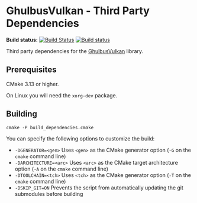 GhulbusVulkan - Third Party Dependencies
========================================

**Build status:** [![Build Status](https://travis-ci.org/ComicSansMS/GhulbusVulkanDependencies.svg?branch=master)](https://travis-ci.org/ComicSansMS/GhulbusVulkanDependencies)
[![Build status](https://ci.appveyor.com/api/projects/status/github/ComicSansMS/GhulbusVulkanDependencies?svg=true)](https://ci.appveyor.com/project/ComicSansMS/GhulbusVulkanDependencies)

Third party dependencies for the [GhulbusVulkan](https://github.com/ComicSansMS/GhulbusVulkan) library.

Prerequisites
-------------

CMake 3.13 or higher.

On Linux you will need the `xorg-dev` package.

Building
--------

`cmake -P build_dependencies.cmake`

You can specify the following options to customize the build:

  * `-DGENERATOR=<gen>` Uses `<gen>` as the CMake generator option (`-G` on the `cmake` command line)
  * `-DARCHITECTURE=<arc>` Uses `<arc>` as the CMake target architecture option (`-A` on the `cmake` command line)
  * `-DTOOLCHAIN=<tch>` Uses `<tch>` as the CMake generator option (`-T` on the `cmake` command line)
  * `-DSKIP_GIT=ON` Prevents the script from automatically updating the git submodules before building
